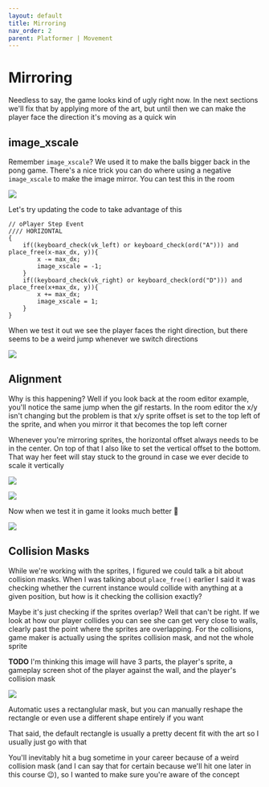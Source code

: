 ```yaml
---
layout: default
title: Mirroring
nav_order: 2
parent: Platformer | Movement
---
```


# Mirroring

Needless to say, the game looks kind of ugly right now. In the next sections we'll fix that by applying more of the art, but until then we can make the player face the direction it's moving as a quick win

## image_xscale

Remember ``image_xscale``? We used it to make the balls bigger back in the pong game. There's a nice trick you can do where using a negative ``image_xscale`` to make the image mirror. You can test this in the room

![](../../images/platformer/room_mirror_player_misaligned.gif)

Let's try updating the code to take advantage of this

```
// oPlayer Step Event
//// HORIZONTAL
{
    if((keyboard_check(vk_left) or keyboard_check(ord("A"))) and place_free(x-max_dx, y)){
        x -= max_dx;
        image_xscale = -1;
    }
    if((keyboard_check(vk_right) or keyboard_check(ord("D"))) and place_free(x+max_dx, y)){
        x += max_dx;
        image_xscale = 1;
    }
}
```

When we test it out we see the player faces the right direction, but there seems to be a weird jump whenever we switch directions

![](../../images/platformer/mirror_player_misaligned.gif)

## Alignment

Why is this happening? Well if you look back at the room editor example, you'll notice the same jump when the gif restarts. In the room editor the x/y isn't changing but the problem is that x/y sprite offset is set to the top left of the sprite, and when you mirror it that becomes the top left corner

Whenever you're mirroring sprites, the horizontal offset always needs to be in the center. On top of that I also like to set the vertical offset to the bottom. That way her feet will stay stuck to the ground in case we ever decide to scale it vertically

![](../../images/platformer/updated_player_alignment.png)

![](../../images/platformer/room_mirror_player_aligned.gif)

Now when we test it in game it looks much better 🥳

![](../../images/platformer/mirror_player_aligned.gif)

## Collision Masks

While we're working with the sprites, I figured we could talk a bit about collision masks. When I was talking about ``place_free()`` earlier I said it was checking whether the current instance would collide with anything at a given position, but how is it checking the collision exactly?

Maybe it's just checking if the sprites overlap? Well that can't be right. If we look at how our player collides you can see she can get very close to walls, clearly past the point where the sprites are overlapping. For the collisions, game maker is actually using the sprites collision mask, and not the whole sprite

**TODO** I'm thinking this image will have 3 parts, the player's sprite, a gameplay screen shot of the player against the wall, and the player's collision mask

![](../../images/platformer/collision_mask_comparison.png)

Automatic uses a rectanglular mask, but you can manually reshape the rectangle or even use a different shape entirely if you want

That said, the default rectangle is usually a pretty decent fit with the art so I usually just go with that

You'll inevitably hit a bug sometime in your career because of a weird collision mask (and I can say that for certain because we'll hit one later in this course 😉), so I wanted to make sure you're aware of the concept
